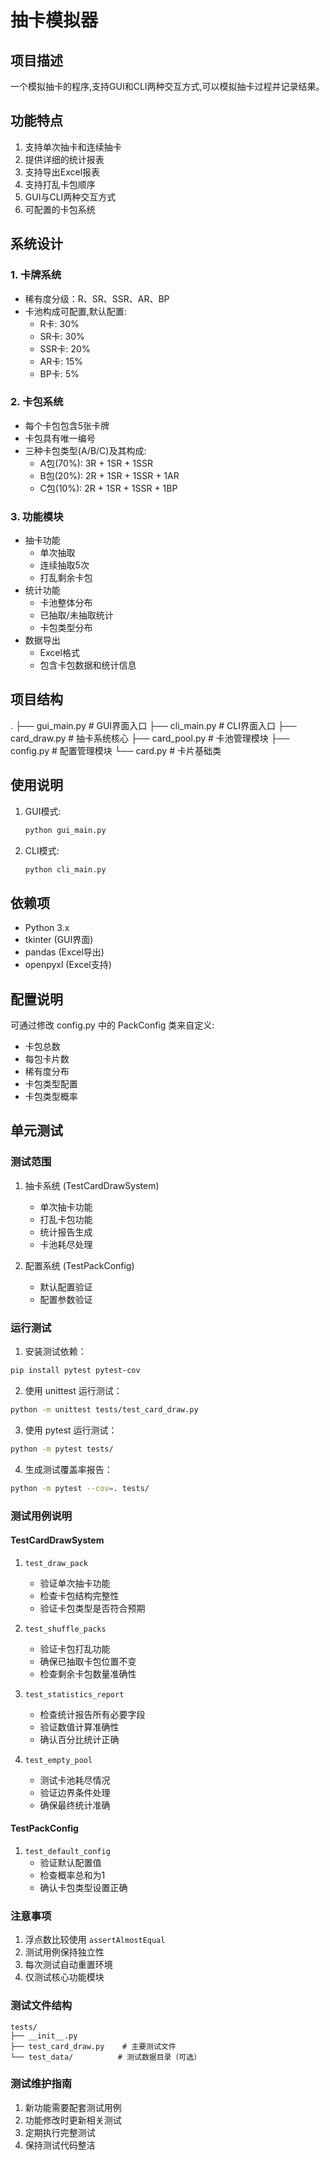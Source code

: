 # 抽卡模拟器

## 项目描述
一个模拟抽卡的程序,支持GUI和CLI两种交互方式,可以模拟抽卡过程并记录结果。

## 功能特点
1. 支持单次抽卡和连续抽卡
2. 提供详细的统计报表
3. 支持导出Excel报表
4. 支持打乱卡包顺序
5. GUI与CLI两种交互方式
6. 可配置的卡包系统

## 系统设计

### 1. 卡牌系统
- 稀有度分级：R、SR、SSR、AR、BP
- 卡池构成可配置,默认配置:
  * R卡: 30%
  * SR卡: 30%
  * SSR卡: 20%
  * AR卡: 15%
  * BP卡: 5%

### 2. 卡包系统
- 每个卡包包含5张卡牌
- 卡包具有唯一编号
- 三种卡包类型(A/B/C)及其构成:
  * A包(70%): 3R + 1SR + 1SSR
  * B包(20%): 2R + 1SR + 1SSR + 1AR
  * C包(10%): 2R + 1SR + 1SSR + 1BP

### 3. 功能模块
- 抽卡功能
  * 单次抽取
  * 连续抽取5次
  * 打乱剩余卡包
- 统计功能
  * 卡池整体分布
  * 已抽取/未抽取统计
  * 卡包类型分布
- 数据导出
  * Excel格式
  * 包含卡包数据和统计信息

## 项目结构
.
├── gui_main.py # GUI界面入口
├── cli_main.py # CLI界面入口
├── card_draw.py # 抽卡系统核心
├── card_pool.py # 卡池管理模块
├── config.py # 配置管理模块
└── card.py # 卡片基础类

## 使用说明
1. GUI模式:
   ```bash
   python gui_main.py
   ```
2. CLI模式:
   ```bash
   python cli_main.py
   ```

## 依赖项
- Python 3.x
- tkinter (GUI界面)
- pandas (Excel导出)
- openpyxl (Excel支持)

## 配置说明
可通过修改 config.py 中的 PackConfig 类来自定义:
- 卡包总数
- 每包卡片数
- 稀有度分布
- 卡包类型配置
- 卡包类型概率

## 单元测试

### 测试范围
1. 抽卡系统 (TestCardDrawSystem)
   - 单次抽卡功能
   - 打乱卡包功能
   - 统计报告生成
   - 卡池耗尽处理
   
2. 配置系统 (TestPackConfig)
   - 默认配置验证
   - 配置参数验证

### 运行测试
1. 安装测试依赖：
```bash
pip install pytest pytest-cov
```

2. 使用 unittest 运行测试：
```bash
python -m unittest tests/test_card_draw.py
```

3. 使用 pytest 运行测试：
```bash
python -m pytest tests/
```

4. 生成测试覆盖率报告：
```bash
python -m pytest --cov=. tests/
```

### 测试用例说明

#### TestCardDrawSystem
1. `test_draw_pack`
   - 验证单次抽卡功能
   - 检查卡包结构完整性
   - 验证卡包类型是否符合预期

2. `test_shuffle_packs`
   - 验证卡包打乱功能
   - 确保已抽取卡包位置不变
   - 检查剩余卡包数量准确性

3. `test_statistics_report`
   - 检查统计报告所有必要字段
   - 验证数值计算准确性
   - 确认百分比统计正确

4. `test_empty_pool`
   - 测试卡池耗尽情况
   - 验证边界条件处理
   - 确保最终统计准确

#### TestPackConfig
1. `test_default_config`
   - 验证默认配置值
   - 检查概率总和为1
   - 确认卡包类型设置正确

### 注意事项
1. 浮点数比较使用 `assertAlmostEqual`
2. 测试用例保持独立性
3. 每次测试自动重置环境
4. 仅测试核心功能模块

### 测试文件结构
```
tests/
├── __init__.py
├── test_card_draw.py    # 主要测试文件
└── test_data/          # 测试数据目录（可选）
```

### 测试维护指南
1. 新功能需要配套测试用例
2. 功能修改时更新相关测试
3. 定期执行完整测试
4. 保持测试代码整洁




